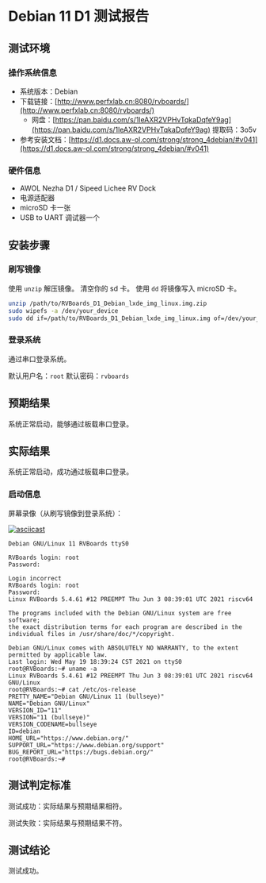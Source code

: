 # Debian 11 D1 测试报告

## 测试环境

### 操作系统信息

- 系统版本：Debian
- 下载链接：[http://www.perfxlab.cn:8080/rvboards/](http://www.perfxlab.cn:8080/rvboards/)
    - 网盘：[https://pan.baidu.com/s/1leAXR2VPHvTqkaDqfeY9ag](https://pan.baidu.com/s/1leAXR2VPHvTqkaDqfeY9ag) 提取码：3o5v
- 参考安装文档：[https://d1.docs.aw-ol.com/strong/strong_4debian/#v041](https://d1.docs.aw-ol.com/strong/strong_4debian/#v041)

### 硬件信息

- AWOL Nezha D1 / Sipeed Lichee RV Dock
- 电源适配器
- microSD 卡一张
- USB to UART 调试器一个

## 安装步骤

### 刷写镜像

使用 `unzip` 解压镜像。
清空你的 sd 卡。
使用 `dd` 将镜像写入 microSD 卡。

```bash
unzip /path/to/RVBoards_D1_Debian_lxde_img_linux.img.zip
sudo wipefs -a /dev/your_device
sudo dd if=/path/to/RVBoards_D1_Debian_lxde_img_linux.img of=/dev/your_device bs=1M status=progress
```

### 登录系统

通过串口登录系统。

默认用户名：`root`
默认密码：`rvboards`

## 预期结果

系统正常启动，能够通过板载串口登录。

## 实际结果

系统正常启动，成功通过板载串口登录。

### 启动信息

屏幕录像（从刷写镜像到登录系统）：

[![asciicast](https://asciinema.org/a/7osW4u2FvkucqlfODK4nEBMQm.svg)](https://asciinema.org/a/7osW4u2FvkucqlfODK4nEBMQm)

```log
Debian GNU/Linux 11 RVBoards ttyS0

RVBoards login: root
Password: 

Login incorrect
RVBoards login: root
Password: 
Linux RVBoards 5.4.61 #12 PREEMPT Thu Jun 3 08:39:01 UTC 2021 riscv64

The programs included with the Debian GNU/Linux system are free software;
the exact distribution terms for each program are described in the
individual files in /usr/share/doc/*/copyright.

Debian GNU/Linux comes with ABSOLUTELY NO WARRANTY, to the extent
permitted by applicable law.
Last login: Wed May 19 18:39:24 CST 2021 on ttyS0
root@RVBoards:~# uname -a
Linux RVBoards 5.4.61 #12 PREEMPT Thu Jun 3 08:39:01 UTC 2021 riscv64 GNU/Linux
root@RVBoards:~# cat /etc/os-release 
PRETTY_NAME="Debian GNU/Linux 11 (bullseye)"
NAME="Debian GNU/Linux"
VERSION_ID="11"
VERSION="11 (bullseye)"
VERSION_CODENAME=bullseye
ID=debian
HOME_URL="https://www.debian.org/"
SUPPORT_URL="https://www.debian.org/support"
BUG_REPORT_URL="https://bugs.debian.org/"
root@RVBoards:~# 

```

## 测试判定标准

测试成功：实际结果与预期结果相符。

测试失败：实际结果与预期结果不符。

## 测试结论

测试成功。